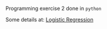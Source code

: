 Programming exercise 2 done in `python`

Some details at: <A href='http://www.holehouse.org/mlclass/06_Logistic_Regression.html'> Logistic Regression </A><BR>
